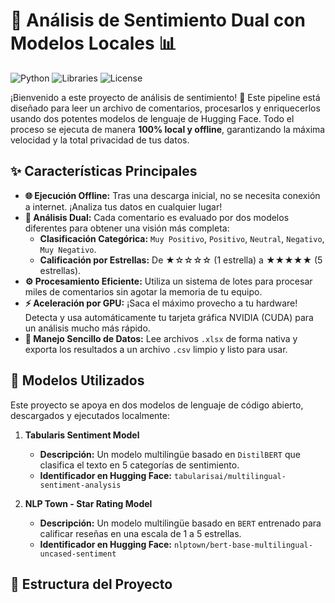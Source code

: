 # 🤖 Análisis de Sentimiento Dual con Modelos Locales 📊

![Python](https://img.shields.io/badge/Python-3.9%2B-blue.svg)
![Libraries](https://img.shields.io/badge/Librerías-Transformers%20%7C%20PyTorch%20%7C%20Pandas-orange.svg)
![License](https://img.shields.io/badge/Licencia-MIT-green.svg)

¡Bienvenido a este proyecto de análisis de sentimiento! 🚀 Este pipeline está diseñado para leer un archivo de comentarios, procesarlos y enriquecerlos usando dos potentes modelos de lenguaje de Hugging Face. Todo el proceso se ejecuta de manera **100% local y offline**, garantizando la máxima velocidad y la total privacidad de tus datos.

## ✨ Características Principales

* **🌐 Ejecución Offline:** Tras una descarga inicial, no se necesita conexión a internet. ¡Analiza tus datos en cualquier lugar!
* **🧠 Análisis Dual:** Cada comentario es evaluado por dos modelos diferentes para obtener una visión más completa:
    * **Clasificación Categórica:** `Muy Positivo`, `Positivo`, `Neutral`, `Negativo`, `Muy Negativo`.
    * **Calificación por Estrellas:** De ★☆☆☆☆ (1 estrella) a ★★★★★ (5 estrellas).
* **⚙️ Procesamiento Eficiente:** Utiliza un sistema de lotes para procesar miles de comentarios sin agotar la memoria de tu equipo.
* **⚡ Aceleración por GPU:** ¡Saca el máximo provecho a tu hardware! Detecta y usa automáticamente tu tarjeta gráfica NVIDIA (CUDA) para un análisis mucho más rápido.
* **📁 Manejo Sencillo de Datos:** Lee archivos `.xlsx` de forma nativa y exporta los resultados a un archivo `.csv` limpio y listo para usar.

## 🤖 Modelos Utilizados

Este proyecto se apoya en dos modelos de lenguaje de código abierto, descargados y ejecutados localmente:

1.  **Tabularis Sentiment Model**
    * **Descripción:** Un modelo multilingüe basado en `DistilBERT` que clasifica el texto en 5 categorías de sentimiento.
    * **Identificador en Hugging Face:** `tabularisai/multilingual-sentiment-analysis`

2.  **NLP Town - Star Rating Model**
    * **Descripción:** Un modelo multilingüe basado en `BERT` entrenado para calificar reseñas en una escala de 1 a 5 estrellas.
    * **Identificador en Hugging Face:** `nlptown/bert-base-multilingual-uncased-sentiment`

## 📂 Estructura del Proyecto


